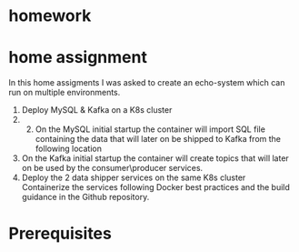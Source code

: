 # homework
# home assignment 

In this home assigments I was asked to create an echo-system which can run on  multiple environments.
1.	Deploy MySQL & Kafka on a K8s cluster
2. 2.	On the MySQL initial startup the container will import SQL file containing the data that will later on be shipped to Kafka from the following location
3.	On the Kafka initial startup the container will create topics that will later on be used by the consumer\producer services.
4.	Deploy the 2 data shipper services on the same K8s cluster
 	Containerize the services following Docker best practices and the build guidance in the Github repository. 
  
# Prerequisites

